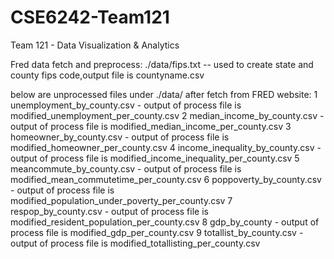 # CSE6242-Team121
Team 121 - Data Visualization &amp; Analytics

Fred data fetch and preprocess:
./data/fips.txt -- used to create state and county fips code,output file is countyname.csv

below are unprocessed files under ./data/ after fetch from FRED website:
1 unemployment_by_county.csv - output of process file is modified_unemployment_per_county.csv
2 median_income_by_county.csv - output of process file is modified_median_income_per_county.csv
3 homeowner_by_county.csv - output of process file is modified_homeowner_per_county.csv
4 income_inequality_by_county.csv - output of process file is modified_income_inequality_per_county.csv
5 meancommute_by_county.csv - output of process file is modified_mean_commutetime_per_county.csv
6 poppoverty_by_county.csv - output of process file is modified_population_under_poverty_per_county.csv
7 respop_by_county.csv - output of process file is modified_resident_population_per_county.csv
8 gdp_by_county - output of process file is modified_gdp_per_county.csv
9 totallist_by_county.csv - output of process file is modified_totallisting_per_county.csv


